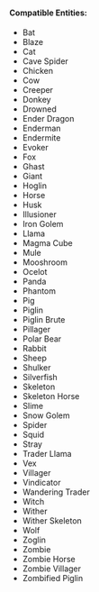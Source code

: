 #### Compatible Entities:

- Bat
- Blaze
- Cat
- Cave Spider
- Chicken
- Cow
- Creeper
- Donkey
- Drowned
- Ender Dragon
- Enderman
- Endermite
- Evoker
- Fox
- Ghast
- Giant
- Hoglin
- Horse
- Husk
- Illusioner
- Iron Golem
- Llama
- Magma Cube
- Mule
- Mooshroom
- Ocelot
- Panda
- Phantom
- Pig
- Piglin
- Piglin Brute
- Pillager
- Polar Bear
- Rabbit
- Sheep
- Shulker
- Silverfish
- Skeleton
- Skeleton Horse
- Slime
- Snow Golem
- Spider
- Squid
- Stray
- Trader Llama
- Vex
- Villager
- Vindicator
- Wandering Trader
- Witch
- Wither
- Wither Skeleton
- Wolf
- Zoglin
- Zombie
- Zombie Horse
- Zombie Villager
- Zombified Piglin
